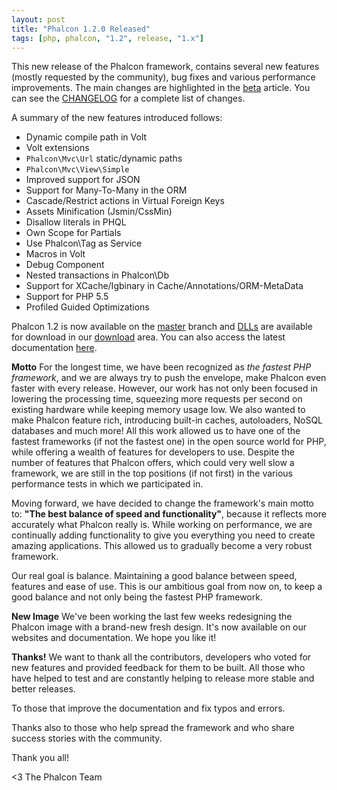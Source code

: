 ```yaml
---
layout: post
title: "Phalcon 1.2.0 Released"
tags: [php, phalcon, "1.2", release, "1.x"]
---
```


This new release of the Phalcon framework, contains several new features (mostly requested by the community), bug fixes and various performance improvements. The main changes are highlighted in the [beta](https://blog.phalconphp.com/post/phalcon-1-2-beta-1-released) article. You can see the [CHANGELOG](https://github.com/phalcon/cphalcon/blob/1.2.0/CHANGELOG) for a complete list of changes.

A summary of the new features introduced follows:

<!--more-->
- Dynamic compile path in Volt
- Volt extensions
- `Phalcon\Mvc\Url` static/dynamic paths
- `Phalcon\Mvc\View\Simple`
- Improved support for JSON
- Support for Many-To-Many in the ORM
- Cascade/Restrict actions in Virtual Foreign Keys
- Assets Minification (Jsmin/CssMin)
- Disallow literals in PHQL
- Own Scope for Partials
- Use Phalcon\\Tag as Service
- Macros in Volt
- Debug Component
- Nested transactions in Phalcon\\Db
- Support for XCache/Igbinary in Cache/Annotations/ORM-MetaData
- Support for PHP 5.5
- Profiled Guided Optimizations

Phalcon 1.2 is now available on the [master](https://github.com/phalcon/cphalcon) branch and [DLLs](https://phalconphp.com/download/windows) are available for download in our [download](https://phalconphp.com/download/windows) area. You can also access the latest documentation [here](https://docs.phalconphp.com/en/latest/index.html).

**Motto**
For the longest time, we have been recognized as *the fastest PHP framework*, and we are always try to push the envelope, make Phalcon even faster with every release. However, our work has not only been focused in lowering the processing time, squeezing more requests per second on existing hardware while keeping memory usage low. We also wanted to make Phalcon feature rich, introducing built-in caches, autoloaders, NoSQL databases and much more! All this work allowed us to have one of the fastest frameworks (if not the fastest one) in the open source world for PHP, while offering a wealth of features for developers to use. Despite the number of features that Phalcon offers, which could very well slow a framework, we are still in the top positions (if not first) in the various performance tests in which we participated in.

Moving forward, we have decided to change the framework's main motto to: **"The best balance of speed and functionality"**, because it reflects more accurately what Phalcon really is. While working on performance, we are continually adding functionality to give you everything you need to create amazing applications. This allowed us to gradually become a very robust framework.

Our real goal is balance. Maintaining a good balance between speed, features and ease of use. This is our ambitious goal from now on, to keep a good balance and not only being the fastest PHP framework.

**New Image**
We've been working the last few weeks redesigning the Phalcon image with a brand-new fresh design. It's now available on our websites and documentation. We hope you like it!

**Thanks!**
We want to thank all the contributors, developers who voted for new features and provided feedback for them to be built. All those who have helped to test and are constantly helping to release more stable and better releases.

To those that improve the documentation and fix typos and errors.

Thanks also to those who help spread the framework and who share success stories with the community.

Thank you all!


<3 The Phalcon Team
